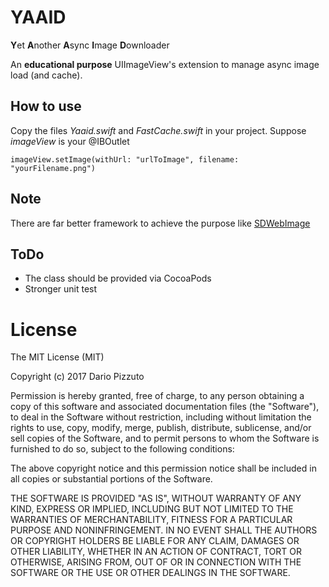 # YAAID
**Y**et **A**nother **A**sync **I**mage **D**ownloader

An **educational purpose** UIImageView's extension to manage async image load (and cache).

## How to use
Copy the files *Yaaid.swift* and *FastCache.swift* in your project. 
Suppose *imageView* is your @IBOutlet
```
imageView.setImage(withUrl: "urlToImage", filename: "yourFilename.png")
```

## Note
There are far better framework to achieve the purpose like [SDWebImage](https://github.com/rs/SDWebImage)

## ToDo
- The class should be provided via CocoaPods
- Stronger unit test


License
=======

The MIT License (MIT)

Copyright (c) 2017 Dario Pizzuto

Permission is hereby granted, free of charge, to any person obtaining a copy
of this software and associated documentation files (the "Software"), to deal
in the Software without restriction, including without limitation the rights
to use, copy, modify, merge, publish, distribute, sublicense, and/or sell
copies of the Software, and to permit persons to whom the Software is
furnished to do so, subject to the following conditions:

The above copyright notice and this permission notice shall be included in
all copies or substantial portions of the Software.

THE SOFTWARE IS PROVIDED "AS IS", WITHOUT WARRANTY OF ANY KIND, EXPRESS OR
IMPLIED, INCLUDING BUT NOT LIMITED TO THE WARRANTIES OF MERCHANTABILITY,
FITNESS FOR A PARTICULAR PURPOSE AND NONINFRINGEMENT. IN NO EVENT SHALL THE
AUTHORS OR COPYRIGHT HOLDERS BE LIABLE FOR ANY CLAIM, DAMAGES OR OTHER
LIABILITY, WHETHER IN AN ACTION OF CONTRACT, TORT OR OTHERWISE, ARISING FROM,
OUT OF OR IN CONNECTION WITH THE SOFTWARE OR THE USE OR OTHER DEALINGS IN
THE SOFTWARE.
